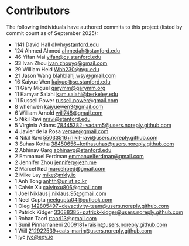 # Contributors

The following individuals have authored commits to this project (listed by commit count as of September 2025):

- 1141 David Hall <dlwh@stanford.edu>
- 124 Ahmed Ahmed <ahmedah@stanford.edu>
- 46 Yifan Mai <yifan@cs.stanford.edu>
- 33 Ivan Zhou <ivan.zhouyq@gmail.com>
- 29 William Held <Wbh230@nyu.edu>
- 21 Jason Wang <blahblahj.wsy@gmail.com>
- 16 Kaiyue Wen <kaiyue@sc.stanford.edu>
- 11 Gary Miguel <garymm@garymm.org>
- 11 Kamyar Salahi <kam.salahi@berkeley.edu>
- 11 Russell Power <russell.power@gmail.com>
- 8 whenwen <kaiyuewen3@gmail.com>
- 6 William Arnold <will748@gmail.com>
- 5 Nikil Ravi <nravi@stanford.edu>
- 5 Virginia Adams <78445382+vadam5@users.noreply.github.com>
- 4 Javier de la Rosa <versae@gmail.com>
- 4 Nikil Ravi <55033516+nikil-ravi@users.noreply.github.com>
- 3 Suhas Kotha <38450656+kothasuhas@users.noreply.github.com>
- 2 Abhinav Garg <abhinavg@stanford.edu>
- 2 Emmanuel Ferdman <emmanuelferdman@gmail.com>
- 2 Jennifer Zhou <jennifer@jezh.me>
- 2 Marcel Rød <marcelroed@gmail.com>
- 2 Mike Lay <mike@mkly.io>
- 1 Anh Tong <anhth@unist.ac.kr>
- 1 Calvin Xu <calvinxu806@gmail.com>
- 1 Joel Niklaus <j.niklaus.95@gmail.com>
- 1 Neel Gupta <neelgupta04@outlook.com>
- 1 Oleg <142805497+devactivity-team@users.noreply.github.com>
- 1 Patrick Kidger <33688385+patrick-kidger@users.noreply.github.com>
- 1 Rohan Taori <rtaori13@gmail.com>
- 1 Sunil Pinnamaneni <2009181+raisin@users.noreply.github.com>
- 1 Will <212922539+cats-marin@users.noreply.github.com>
- 1 jyc <jyc@eqv.io>
